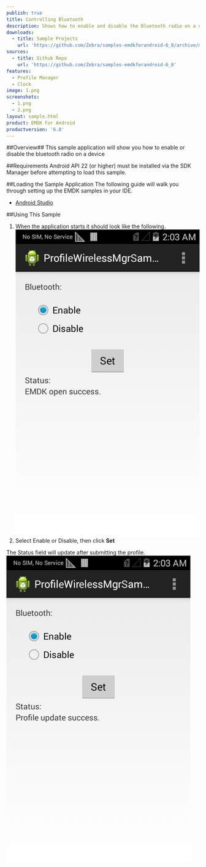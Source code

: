 ```yaml
---
publish: true
title: Controlling Bluetooth
description: Shows how to enable and disable the Bluetooth radio on a device.
downloads:
  - title: Sample Projects
    url: 'https://github.com/Zebra/samples-emdkforandroid-6_8/archive/master.zip'
sources:
  - title: Github Repo
    url: 'https://github.com/Zebra/samples-emdkforandroid-6_8'
features:
  - Profile Manager
  - Clock
image: 1.png
screenshots:
  - 1.png
  - 2.png
layout: sample.html
product: EMDK For Android
productversion: '6.8'
---
```


##Overview##
This sample application will show you how to enable or disable the bluetooth radio on a device



##Requirements
Android API 22 (or higher) must be installed via the SDK Manager before attempting to load this sample.

##Loading the Sample Application
The following guide will walk you through setting up the EMDK samples in your IDE.

* [Android Studio](/emdk-for-android/6-8/guide/emdksamples_androidstudio)


##Using This Sample
1. When the application starts it should look like the following.  
  ![img](wireless1.png)  
2. Select Enable or Disable, then click **Set**
  
  The Status field will update after submitting the profile.
  ![img](wireless2.png)




















